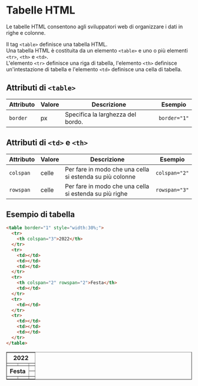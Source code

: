 # Tabelle HTML
Le tabelle HTML consentono agli sviluppatori web di organizzare i dati in righe e colonne.

Il tag `<table>` definisce una tabella HTML.<br>
Una tabella HTML è costituita da un elemento `<table>` e uno o più elementi `<tr>`, `<th>` e `<td>`.<br>
L'elemento `<tr>` definisce una riga di tabella, l'elemento `<th>` definisce un'intestazione di tabella e l'elemento `<td>` definisce una cella di tabella.

## Attributi di `<table>`
Attributo | Valore | Descrizione | Esempio
--- | --- | --- | ---
`border` | px | Specifica la larghezza del bordo. | `border="1"`

## Attributi di `<td>` e `<th>`
Attributo | Valore | Descrizione | Esempio
--- | --- | --- | ---
`colspan` | celle | Per fare in modo che una cella si estenda su più colonne | `colspan="2"`
`rowspan` | celle | Per fare in modo che una cella si estenda su più righe | `rowspan="3"`

## Esempio di tabella
```html
<table border="1" style="width:30%;">
  <tr>
    <th colspan="3">2022</th>
  </tr>
  <tr>
    <td></td>
    <td></td>
    <td></td>
  </tr>
  <tr>
    <th colspan="2" rowspan="2">Festa</th>
    <td></td>
  </tr>
  <tr>
    <td></td>
  </tr>
  <tr>
    <td></td>
    <td></td>
    <td></td>
  </tr>
</table>
```
<table border="1">
  <tr>
    <th colspan="3">2022</th>
  </tr>
  <tr>
    <td></td>
    <td></td>
    <td></td>
  </tr>
  <tr>
    <th colspan="2" rowspan="2">Festa</th>
    <td></td>
  </tr>
  <tr>
    <td></td>
  </tr>
  <tr>
    <td></td>
    <td></td>
    <td></td>
  </tr>
</table>
